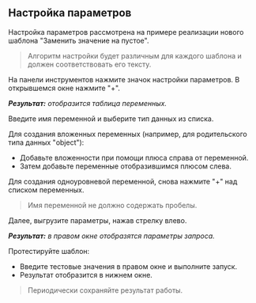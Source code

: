 ## Настройка параметров
Настройка параметров рассмотрена на примере реализации нового шаблона "Заменить значение на пустое".
> Алгоритм настройки будет различным для каждого шаблона и должен соответствовать его тексту.

На панели инструментов нажмите значок настройки параметров.
В открывшемся окне нажмите "+".

_**Результат:** отобразится таблица переменных._

Введите имя переменной и выберите тип данных из списка.

Для создания вложенных переменных (например, для родительского типа данных "object"):

- Добавьте вложенности при помощи плюса справа от переменной.
- Затем добавьте переменные отобразившимся плюсом слева.

Для создания одноуровневой переменной, снова нажмите "+" над списком переменных.

> Имя переменной не должно содержать пробелы.

Далее, выгрузите параметры, нажав стрелку влево.

_**Результат:** в правом окне отобразятся параметры запроса._

Протестируйте шаблон:
   - Введите тестовые значения в правом окне и выполните запуск.
   - Результат отобразится в нижнем окне.

> Периодически сохраняйте результат работы.